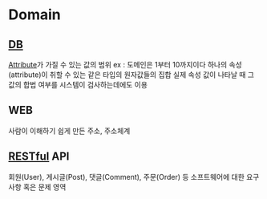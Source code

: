 # Domain
## [DB](DB)
[Attribute](Attribute.md)가 가질 수 있는 값의 범위
ex : 도메인은 1부터 10까지이다
하나의 속성(attribute)이 취할 수 있는 같은 타입의 원자값들의 집합
실제 속성 값이 나타날 때 그 값의 합법 여부를 시스템이 검사하는데에도 이용
## WEB
사람이 이해하기 쉽게 만든 주소,
주소체계

## [RESTful](RESTful) API
회원(User), 게시글(Post), 댓글(Comment), 주문(Order) 등 소프트웨어에 대한 요구사항 혹은 문제 영역